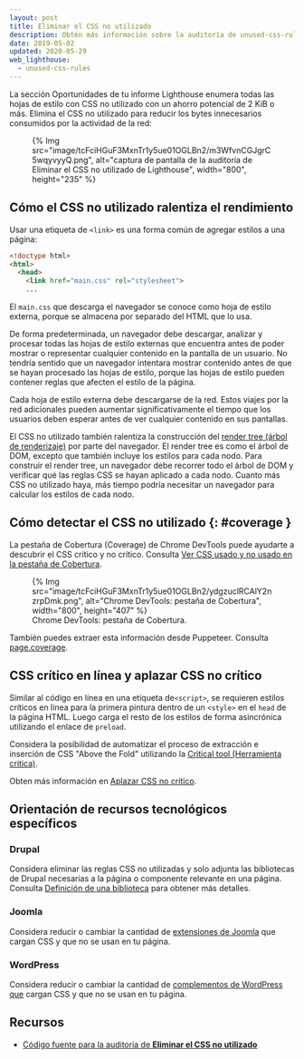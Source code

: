 ```yaml
---
layout: post
title: Eliminar el CSS no utilizado
description: Obtén más información sobre la auditoría de unused-css-rules.
date: 2019-05-02
updated: 2020-05-29
web_lighthouse:
  - unused-css-rules
---
```


La sección Oportunidades de tu informe Lighthouse enumera todas las hojas de estilo con CSS no utilizado con un ahorro potencial de 2 KiB o más. Elimina el CSS no utilizado para reducir los bytes innecesarios consumidos por la actividad de la red:

<figure>{% Img src="image/tcFciHGuF3MxnTr1y5ue01OGLBn2/m3WfvnCGJgrC5wqyvyyQ.png", alt="captura de pantalla de la auditoría de Eliminar el CSS no utilizado de Lighthouse", width="800", height="235" %}</figure>

## Cómo el CSS no utilizado ralentiza el rendimiento

Usar una etiqueta de `<link>` es una forma común de agregar estilos a una página:

```html
<!doctype html>
<html>
  <head>
    <link href="main.css" rel="stylesheet">
    ...
```

El `main.css` que descarga el navegador se conoce como hoja de estilo externa, porque se almacena por separado del HTML que lo usa.

De forma predeterminada, un navegador debe descargar, analizar y procesar todas las hojas de estilo externas que encuentra antes de poder mostrar o representar cualquier contenido en la pantalla de un usuario. No tendría sentido que un navegador intentara mostrar contenido antes de que se hayan procesado las hojas de estilo, porque las hojas de estilo pueden contener reglas que afecten el estilo de la página.

Cada hoja de estilo externa debe descargarse de la red. Estos viajes por la red adicionales pueden aumentar significativamente el tiempo que los usuarios deben esperar antes de ver cualquier contenido en sus pantallas.

El CSS no utilizado también ralentiza la construcción del [render tree (árbol de renderizaje)](https://developers.google.com/web/fundamentals/performance/critical-rendering-path/render-tree-construction) por parte del navegador. El render tree es como el árbol de DOM, excepto que también incluye los estilos para cada nodo. Para construir el render tree, un navegador debe recorrer todo el árbol de DOM y verificar qué las reglas CSS se hayan aplicado a cada nodo. Cuanto más CSS no utilizado haya, más tiempo podría necesitar un navegador para calcular los estilos de cada nodo.

## Cómo detectar el CSS no utilizado {: #coverage }

La pestaña de Cobertura (Coverage) de Chrome DevTools puede ayudarte a descubrir el CSS crítico y no crítico. Consulta [Ver CSS usado y no usado en la pestaña de Cobertura](https://developer.chrome.com/docs/devtools/css/reference/#coverage).

<figure>{% Img src="image/tcFciHGuF3MxnTr1y5ue01OGLBn2/ydgzuclRCAlY2nzrpDmk.png", alt="Chrome DevTools: pestaña de Cobertura", width="800", height="407" %} <figcaption> Chrome DevTools: pestaña de Cobertura.</figcaption></figure>

También puedes extraer esta información desde Puppeteer. Consulta [page.coverage](https://github.com/GoogleChrome/puppeteer/blob/master/docs/api.md#pagecoverage).

## CSS crítico en línea y aplazar CSS no crítico

Similar al código en línea en una etiqueta de`<script>`, se requieren estilos críticos en línea para la primera pintura dentro de un `<style>` en el `head` de la página HTML. Luego carga el resto de los estilos de forma asincrónica utilizando el enlace de `preload`.

Considera la posibilidad de automatizar el proceso de extracción e inserción de CSS "Above the Fold" utilizando la [Critical tool (Herramienta critica)](https://github.com/addyosmani/critical/blob/master/README.md).

Obten más información en [Aplazar CSS no crítico](/defer-non-critical-css).

## Orientación de recursos tecnológicos específicos

### Drupal

Considera eliminar las reglas CSS no utilizadas y solo adjunta las bibliotecas de Drupal necesarias a la página o componente relevante en una página. Consulta [Definición de una biblioteca](https://www.drupal.org/docs/8/creating-custom-modules/adding-stylesheets-css-and-javascript-js-to-a-drupal-8-module#library) para obtener más detalles.

### Joomla

Considera reducir o cambiar la cantidad de [extensiones de Joomla](https://extensions.joomla.org/) que cargan CSS y que no se usan en tu página.

### WordPress

Considera reducir o cambiar la cantidad de [complementos de WordPress que](https://wordpress.org/plugins/) cargan CSS y que no se usan en tu página.

## Recursos

- [Código fuente para la auditoria de **Eliminar el CSS no utilizado**](https://github.com/GoogleChrome/lighthouse/blob/master/core/audits/byte-efficiency/unused-css-rules.js)
